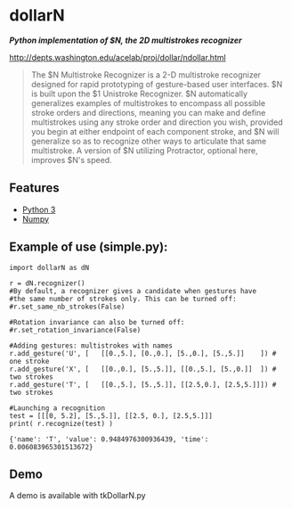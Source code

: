 # dollarN
**_Python implementation of $N, the 2D multistrokes recognizer_** 

http://depts.washington.edu/acelab/proj/dollar/ndollar.html

> The $N Multistroke Recognizer is a 2-D multistroke recognizer designed 
> for rapid prototyping of gesture-based user interfaces. $N is built upon 
> the $1 Unistroke Recognizer. $N automatically generalizes examples of 
> multistrokes to encompass all possible stroke orders and directions, 
> meaning you can make and define multistrokes using any stroke order and 
> direction you wish, provided you begin at either endpoint of each 
> component stroke, and $N will generalize so as to recognize other ways 
> to articulate that same multistroke. A version of $N utilizing 
> Protractor, optional here, improves $N's speed. 

## Features
- [Python 3](https://www.python.org/)
- [Numpy](https://numpy.org/)

## Example of use (simple.py):
```
import dollarN as dN

r = dN.recognizer()
#By default, a recognizer gives a candidate when gestures have
#the same number of strokes only. This can be turned off:
#r.set_same_nb_strokes(False)

#Rotation invariance can also be turned off:
#r.set_rotation_invariance(False)

#Adding gestures: multistrokes with names
r.add_gesture('U', [   [[0.,5.], [0.,0.], [5.,0.], [5.,5.]]    ]) # one stroke
r.add_gesture('X', [   [[0.,0.], [5.,5.]], [[0.,5.], [5.,0.]]  ]) # two strokes
r.add_gesture('T', [   [[0.,5.], [5.,5.]], [[2.5,0.], [2.5,5.]]]) # two strokes

#Launching a recognition
test = [[[0, 5.2], [5.,5.]], [[2.5, 0.], [2.5,5.]]]
print( r.recognize(test) )
```
```
{'name': 'T', 'value': 0.9484976300936439, 'time': 0.006083965301513672}
```
## Demo
A demo is available with tkDollarN.py
